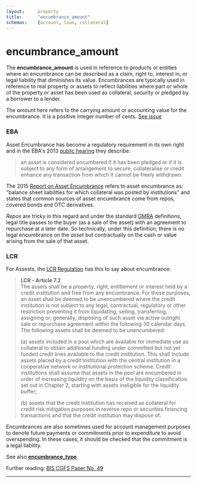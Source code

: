 ```yaml
---
layout:		property
title:		"encumbrance_amount"
schemas:	[account, loan, collateral]
---
```


# encumbrance_amount
The **encumbrance_amount** is used in reference to products or entities where an encumbrance can be described as a claim, right to, interest in, or legal liability that diminishes its value. Encumbrances are typically used in reference to real property or assets to reflect liabilities where part or whole of the property or asset has been used as collateral, security or pledged by a borrower to a lender. 

The *amount* here refers to the carrying amount or accounting value for the encumbrance. It is a positive integer number of cents. [See issue](https://github.com/SuadeLabs/fire/issues/12)

### EBA
Asset Encumbrance has become a regulatory requirement in its own right and in the EBA's 2013 [public hearing][eba-pres] they describe:
> an asset is considered encumbered if it has been pledged or if it is subject to any form of arrangement to secure, collateralise or credit enhance any transaction from which it cannot be freely withdrawn.

The 2015 [Report on Asset Encumbrance][eba-report] refers to asset encumbrance as: "balance sheet liabilities for which collateral was posted by institutions" and states that common sources of asset encumbrance come from repos, covered bonds and OTC derivatives. 

*Repos* are tricky in this regard and under the standard [GMRA][gmra] definitions, legal title passes to the buyer (as a sale of the asset) with an agreement to repurchase at a later date. So technically, under this definition, there is no legal encumbrance on the *asset* but contractually on the cash or value arising from the sale of that asset.

### LCR
For Assests, the [LCR Regulation][lcr] has this to say about encumbrance:

> **LCR - Article 7.2**  
> The assets shall be a property, right, entitlement or interest held by a credit institution and free from any encumbrance. For those purposes, an asset shall be deemed to be unencumbered where the credit institution is not subject to any legal, contractual, regulatory or other restriction preventing it from liquidating, selling, transferring, assigning or, generally, disposing of such asset via active outright sale or repurchase agreement within the following 30 calendar days. The following assets shall be deemed to be unencumbered:  
>   
>(a) assets included in a pool which are available for immediate use as collateral to obtain additional funding under committed but not yet funded credit lines available to the credit institution. This shall include assets placed by a credit institution with the central institution in a cooperative network or institutional protection scheme. Credit institutions shall assume that assets in the pool are encumbered in order of increasing liquidity on the basis of the liquidity classification set out in Chapter 2, starting with assets ineligible for the liquidity buffer;  
>
>(b) assets that the credit institution has received as collateral for credit risk mitigation purposes in reverse repo or securities financing transactions and that the credit institution may dispose of.

Encumbrances are also sometimes used for account management purposes to denote future payments or commitments prior to expenditure to avoid overspending. In these cases, it should be checked that the commitment is a legal liability.

See also [**encumbrance_type**][encumbrance_type].

Further reading:
[BIS CGFS Paper No. 49][biscgfs49]

---
[eba-pres]: http://www.eba.europa.eu/documents/10180/109116/Public+Hearing+Asset+Encumbrance.pdf
[eba-report]:  https://www.eba.europa.eu/documents/10180/974844/EBA+Report+on+Asset+Encumbrance-+September+2015.pdf/e6e2a6ee-6708-4430-a506-5f68ff70736d
[gmra]: http://www.icmagroup.org/Regulatory-Policy-and-Market-Practice/short-term-markets/Repo-Markets/global-master-repurchase-agreement-gmra/
[lcr]: http://eur-lex.europa.eu/legal-content/EN/TXT/?uri=CELEX%3A32015R0061
[encumbrance_type]: https://github.com/suadelabs/fire/blob/master/documentation/encumbrance_type.md
[biscgfs49]: http://www.bis.org/publ/cgfs49.pdf
